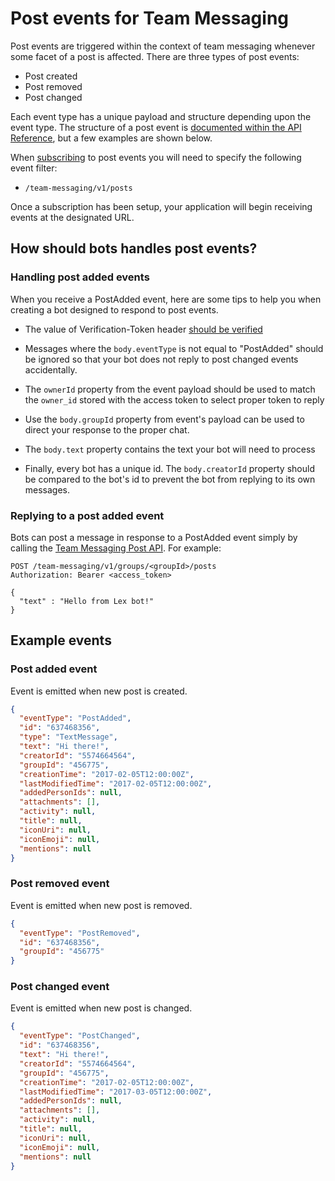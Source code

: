 # Post events for Team Messaging

Post events are triggered within the context of team messaging whenever some facet of a post is affected. There are three types of post events:

* Post created
* Post removed
* Post changed

Each event type has a unique payload and structure depending upon the event type. The structure of a post event is [documented within the API Reference](https://developers.ringcentral.com/api-reference/Team-Messaging-Post-Event), but a few examples are shown below. 

When [subscribing](../outgoing-webhooks/#subscribing-to-an-outgoing-event) to post events you will need to specify the following event filter:

* `/team-messaging/v1/posts`

Once a subscription has been setup, your application will begin receiving events at the designated URL. 

## How should bots handles post events?

### Handling post added events

When you receive a PostAdded event, here are some tips to help you when creating a bot designed to respond to post events.

* The value of Verification-Token header [should be verified](../../events/interactive-messages/#verifying-the-authenticity-of-an-event)

* Messages where the `body.eventType` is not equal to "PostAdded" should be ignored so that your bot does not reply to post changed events accidentally.

* The `ownerId` property from the event payload should be used to match the `owner_id` stored with the access token to select proper token to reply

* Use the `body.groupId` property from event's payload can be used to direct your response to the proper chat. 

* The `body.text` property contains the text your bot will need to process

* Finally, every bot has a unique id. The `body.creatorId` property should be compared to the bot's id to prevent the bot from replying to its own messages. 

### Replying to a post added event

Bots can post a message in response to a PostAdded event simply by calling the [Team Messaging Post API](../../posting/). For example:

```http
POST /team-messaging/v1/groups/<groupId>/posts
Authorization: Bearer <access_token>
  
{
  "text" : "Hello from Lex bot!"
}
```

## Example events

### Post added event

Event is emitted when new post is created.

```json
{
  "eventType": "PostAdded",
  "id": "637468356",
  "type": "TextMessage",
  "text": "Hi there!",
  "creatorId": "5574664564",
  "groupId": "456775",
  "creationTime": "2017-02-05T12:00:00Z",
  "lastModifiedTime": "2017-02-05T12:00:00Z",
  "addedPersonIds": null,
  "attachments": [],
  "activity": null,
  "title": null,
  "iconUri": null,
  "iconEmoji": null,
  "mentions": null
}
```

### Post removed event

Event is emitted when new post is removed.

```json
{
  "eventType": "PostRemoved",
  "id": "637468356",
  "groupId": "456775"
}
```

### Post changed event

Event is emitted when new post is changed.

```json
{
  "eventType": "PostChanged",
  "id": "637468356",
  "text": "Hi there!",
  "creatorId": "5574664564",
  "groupId": "456775",
  "creationTime": "2017-02-05T12:00:00Z",
  "lastModifiedTime": "2017-03-05T12:00:00Z",
  "addedPersonIds": null,
  "attachments": [],
  "activity": null,
  "title": null,
  "iconUri": null,
  "iconEmoji": null,
  "mentions": null
}
```

